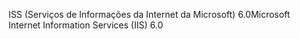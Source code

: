 <span data-ttu-id="01677-101">ISS (Serviços de Informações da Internet da Microsoft) 6.0</span><span class="sxs-lookup"><span data-stu-id="01677-101">Microsoft Internet Information Services (IIS) 6.0</span></span>